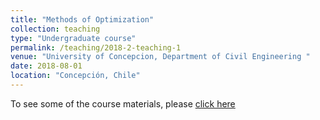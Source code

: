 ```yaml
---
title: "Methods of Optimization"
collection: teaching
type: "Undergraduate course"
permalink: /teaching/2018-2-teaching-1
venue: "University of Concepcion, Department of Civil Engineering "
date: 2018-08-01
location: "Concepción, Chile"
---
```


To see some of the course materials, please [click here](https://github.com/pabloguarda/Optimization)